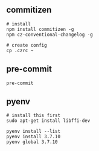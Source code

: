 ## commitizen
```
# install
npm install commitizen -g
npm cz-conventional-changelog -g

# create config
cp .czrc ~
```

## pre-commit
```
pre-commit
```

## pyenv
```
# install this first
sudo apt-get install libffi-dev

pyenv install --list
pyenv install 3.7.10
pyenv global 3.7.10
```
